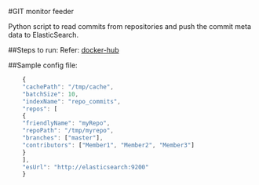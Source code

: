 #GIT monitor feeder

Python script to read commits from repositories and push the commit meta data to ElasticSearch.

##Steps to run:
Refer: [docker-hub](https://hub.docker.com/r/ajaydivakaran/gitmonitorfeeder/)

##Sample config file:

``` javascript
    {
    "cachePath": "/tmp/cache",
    "batchSize": 10,
    "indexName": "repo_commits",
    "repos": [
    {
    "friendlyName": "myRepo",
    "repoPath": "/tmp/myrepo",
    "branches": ["master"],
    "contributors": ["Member1", "Member2", "Member3"]
    }
    ],
    "esUrl": "http://elasticsearch:9200"
    }
```
